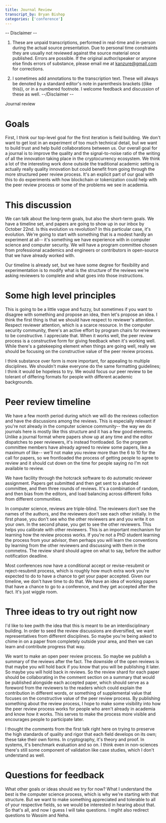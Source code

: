 ```yaml
---
title: Journal Review
transcript_by: Bryan Bishop
categories: ['conference']
---
```


-- Disclaimer --
1.  These are unpaid transcriptions, performed in real-time and in-person during the actual source presentation. Due to personal time constraints they are usually not reviewed against the source material once published. Errors are possible. If the original author/speaker or anyone else finds errors of substance, please email me at kanzure@gmail.com for corrections.

2.  I sometimes add annotations to the transcription text. These will always be denoted by a standard editor's note in parenthesis brackets ((like this)), or in a numbered footnote. I welcome feedback and discussion of these as well.
--/Disclaimer --

Journal review

# Goals

First, I think our top-level goal for the first iteration is field building. We don't want to get lost in an experiment of too much technical detail, but we want to build trust and help build collaborations between us. Our overall goal for a journal is to improve the quality and the signal-to-noise ratio of the writing of all the innovation taking place in the cryptocurrency ecosystem. We think a lot of the interesting work done outside the traditional academic setting is actually really quality innovation but could benefit from going through the more structured peer review process. It's an explicit part of our goal with this to do experiments with how blockchain or tokenization could help with the peer review process or some of the problems we see in academia.

# This discussion

We can talk about the long-term goals, but also the short-term goals. We have a timeline set, and papers are going to show up in our inbox by October 22nd. Is this evolution vs revolution? In this particular case, it's evolution. We're going to start with something that is a modest hardly an experiment at all-- it's something we have experience with in computer science and computer security. We will have a program committee chosen from professional academics and engineers or contributors in open-source that we have already worked with.

Our timeline is already set, but we have some degree for flexibility and experimentation is to modify what is the structure of the reviews we're asking reviewers to complete and what goes into those instructions.

# Some high level principles

This is going to be a little vague and fuzzy, but sometimes if you want to disagree with something and propose an idea, then let's propose an idea. I think the first thing is that we should have respect to reviewer's attention. Respect reviewer attention, which is a scarce resource. In the computer security community, there's an active effort by program chairs for reviewers to be constructive. I appreciate that. When it works well, the peer review process is a constructive form for giving feedback when it's working well. While there's a gatekeeping element when things are going well, really we should be focusing on the constructive value of the peer review process.

I think substance over form is more important, for appealing to multiple disciplines. We shouldn't make everyone do the same formatting guidelines; I think it would be hopeless to try. We would focus our peer review to be tolerant of differing formats for people with different academic backgrounds.

# Peer review timeline

We have a few month period during which we will do the reviews collection and have the discussions among the reviews. This is especially relevant if you're not already in the computer science community-- the way we do journals here is mostly like this structure and it has a few good elements. Unlike a journal format where papers show up at any time and the editor dispatches to peer reviewers, it's instead frontloaded. So the program committee members have already agreed to review some papers, like a maximum of like-- we'll not make you review more than the 6 to 10 for the call for papers, so we frontloaded the process of getting people to agree to review and it should cut down on the time for people saying no I'm not available to review.

We have facility through the hotcrack software to do automatic reviewer assignment. Papers get submitted and then get sent to a sharded committee, and then three rounds of reviews. It's a combination of random, and then bias from the editors, and load balancing across different folks from different communities.

In computer science, reviews are triple-blind. The reviewers don't see the names of the authors, and the reviewers don't see each other initially. In the first phase, you don't see who the other reviewers are and you write it on your own. In the second phase, you get to see the other reviewers. This helps you calibrate with other reviewers. This is an important mechanism for learning how the review process works. If you're not a PhD student learning the process from your advisor, then perhaps you will learn the conventions by learning from the other reviewers and discussing with them in the commetns. The review shard should agree on what to say, before the author notification deadline.

Most conferences now have a conditional accept or revise-resubmit or reject-resubmit process, which is roughly how much extra work you're expected to do to have a chance to get your paper accepted. Given our timeline, we don't have time to do that. We have an idea of working papers that have a chance to go to a conference, and they get accepted after the fact. It's just wiggle room.

# Three ideas to try out right now

I'd like to kee pwith the idea that this is meant to be an interdisciplinary building. In order to seed the review discussions are diversified, we want representatives from different disciplines. So maybe you're being asked to chime in on a paper from completely outside your area, and then we can learn and contribute progress that way.

We want to make an open peer review process. So maybe we publish a summary of the reviews after the fact. The downside of the open reviews is that maybe you will hold back if you know that you will be publishing it later. So maybe you will hold back in reviews. So the review shard for each paper should be collaborating in the comment section on a summary that would be published alongside each accepted paper, which should serve as a foreword from the reviewers to the readers which could explain the contribution in different words, or something of supplemental value that focuses on the constructive value of the peer review process. By publishing something about the review process, I hope to make some visibility into how the peer review process works for people who aren't already in academia and know how it works. This serves to make the process more visible and encourages people to participate later.

I thought the comments from the first talk right here on trying to preserve the high standards of quality and rigor that each field develops on its own; these take their own forms. In cryptography, it's theory and proof. In systems, it's benchmark evaluation and so on. I think even in non-sciences there's still some component of validation like case studies, which I don't understand as well.

# Questions for feedback

What other goals or ideas should we try for now? What I understand the best is the computer science process, which is why we're starting with that structure. But we want to make something appreciated and tolerable to all of your respective fields, so we would be interested in hearing about that. So that's all, and now I guess I will take questions. I mgiht also redirect questions to Wassim and Neha.
